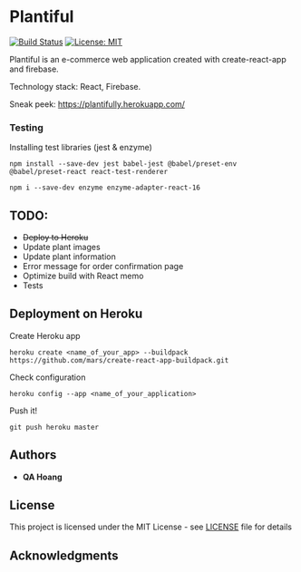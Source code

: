 # Plantiful

[![Build Status](https://travis-ci.com/quanganhhoang/plantiful.svg?branch=master)](https://travis-ci.com/quanganhhoang/plantiful)
[![License: MIT](https://img.shields.io/badge/License-MIT-yellow.svg)](https://opensource.org/licenses/MIT)

Plantiful is an e-commerce web application created with create-react-app and firebase.

Technology stack: React, Firebase.

Sneak peek: https://plantifully.herokuapp.com/

<!-- Youtube:

[![App Walkthrough](https://img.youtube.com/vi/qOQQJRNF9P4/0.jpg)](https://youtu.be/qOQQJRNF9P4) -->
    

### Testing

Installing test libraries (jest & enzyme)

    npm install --save-dev jest babel-jest @babel/preset-env @babel/preset-react react-test-renderer

    npm i --save-dev enzyme enzyme-adapter-react-16

## TODO:
- ~~Deploy to Heroku~~
- Update plant images
- Update plant information
- Error message for order confirmation page
- Optimize build with React memo
- Tests


## Deployment on Heroku

Create Heroku app

    heroku create <name_of_your_app> --buildpack https://github.com/mars/create-react-app-buildpack.git


Check configuration

    heroku config --app <name_of_your_application>


Push it!

    git push heroku master


## Authors

* **QA Hoang**


## License

This project is licensed under the MIT License - see [LICENSE](LICENSE) file for details


## Acknowledgments
